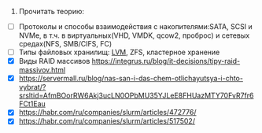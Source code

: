 1. Прочитать теорию:
- [ ] Протоколы и способы взаимодействия с накопителями:SATA, SCSI и NVMe, в т.ч. в виртуальных(VHD, VMDK, qcow2, проброс) и сетевых средах(NFS, SMB/CIFS, FC)
- [ ] Типы файловых хранилищ: [LVM](https://habr.com/ru/articles/67283/), ZFS, кластерное хранение 
- [x] Виды RAID массивов https://integrus.ru/blog/it-decisions/tipy-raid-massivov.html 
- [x] https://servermall.ru/blog/nas-san-i-das-chem-otlichayutsya-i-chto-vybrat/?srsltid=AfmBOorRW6Akj3ucLN0OPbMU35YJLeE8FHUazMTY70FvR7fr6FCt1Eau
- [x] https://habr.com/ru/companies/slurm/articles/472776/
- [x] https://habr.com/ru/companies/slurm/articles/517502/